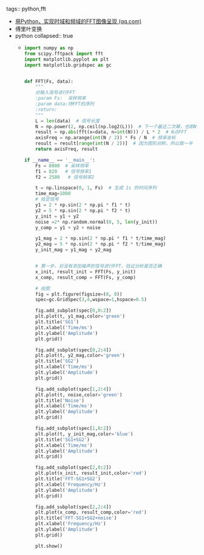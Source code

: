tags:: python,fft

- [用Python，实现时域和频域的FFT图像呈现 (qq.com)](https://mp.weixin.qq.com/s?__biz=Mzk0NzU5NDE0Ng==&mid=2247484064&idx=1&sn=cb0e4cdfb21726138829652eedac1d7c&chksm=c375346df402bd7bb064782d7b142d3cb8932349ce4f0759f98dc13d8f29e545db686d4ea457&mpshare=1&scene=1&srcid=0421bhOQ4XrYu568cylAjBLK&sharer_shareinfo=fba85fcda32d6ae2941510c41f497778&sharer_shareinfo_first=fba85fcda32d6ae2941510c41f497778#rd)
- 傅里叶变换
- python
  collapsed:: true
	- ```python
	  import numpy as np
	  from scipy.fftpack import fft
	  import matplotlib.pyplot as plt
	  import matplotlib.gridspec as gc
	  
	  
	  def FFT(Fs, data):
	      """
	      对输入信号进行FFT
	      :param Fs:  采样频率
	      :param data:待FFT的序列
	      :return:
	      """
	      L = len(data)  # 信号长度
	      N = np.power(2, np.ceil(np.log2(L)))  # 下一个最近二次幂，也即N个点的FFT
	      result = np.abs(fft(x=data, n=int(N))) / L * 2  # N点FFT
	      axisFreq = np.arange(int(N / 2)) * Fs / N  # 频率坐标
	      result = result[range(int(N / 2))]  # 因为图形对称，所以取一半
	      return axisFreq, result
	  
	  if __name__ == '__main__':
	      Fs = 8000  # 采样频率
	      f1 = 820   # 信号频率1
	      f2 = 2500   # 信号频率2
	  
	      t = np.linspace(0, 1, Fs)  # 生成 1s 的时间序列
	      time_mag=1000
	      # 给定信号
	      y1 = 2 * np.sin(2 * np.pi * f1 * t)
	      y2 = 5 * np.sin(2 * np.pi * f2 * t)
	      y_init = y1 + y2
	      noise =2* np.random.normal(0, 5, len(y_init))
	      y_comp = y1 + y2 + noise
	  
	      y1_mag = 2 * np.sin(2 * np.pi * f1 * t/time_mag)
	      y2_mag = 5 * np.sin(2 * np.pi * f2 * t/time_mag)
	      y_init_mag = y1_mag + y2_mag
	  
	  
	      # 第一步，对没有添加噪声的信号进行FFT，验证分析是否正确
	      x_init, result_init = FFT(Fs, y_init)
	      x_comp, result_comp = FFT(Fs, y_comp)
	  
	      # 绘图
	      fig = plt.figure(figsize=(8, 8))
	      spec=gc.GridSpec(3,4,wspace=1,hspace=0.5)
	  
	      fig.add_subplot(spec[0,0:2])
	      plt.plot(t, y1_mag,color='green')
	      plt.title('SG1')
	      plt.xlabel('Time/ms')
	      plt.ylabel('Amplitude')
	      plt.grid()
	  
	      fig.add_subplot(spec[0,2:4])
	      plt.plot(t, y2_mag,color='green')
	      plt.title('SG2')
	      plt.xlabel('Time/ms')
	      plt.ylabel('Amplitude')
	      plt.grid()
	  
	      fig.add_subplot(spec[1,2:4])
	      plt.plot(t, noise,color='green')
	      plt.title('Noise')
	      plt.xlabel('Time/ms')
	      plt.ylabel('Amplitude')
	      plt.grid()
	  
	      fig.add_subplot(spec[1,0:2])
	      plt.plot(t, y_init_mag,color='blue')
	      plt.title('SG1+SG2')
	      plt.xlabel('Time/ms')
	      plt.ylabel('Amplitude')
	      plt.grid()
	  
	      fig.add_subplot(spec[2,0:2])
	      plt.plot(x_init, result_init,color='red')
	      plt.title('FFT-SG1+SG2')
	      plt.xlabel('Frequency/Hz')
	      plt.ylabel('Amplitude')
	      plt.grid()
	  
	      fig.add_subplot(spec[2,2:4])
	      plt.plot(x_comp, result_comp,color='red')
	      plt.title('FFT-SG1+SG2+noise')
	      plt.xlabel('Frequency/Hz')
	      plt.ylabel('Amplitude')
	      plt.grid()
	  
	      plt.show()
	  
	  ```